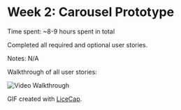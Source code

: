 # Week 2: Carousel Prototype

Time spent: ~8-9 hours spent in total

Completed all required and optional user stories.

Notes:
N/A

Walkthrough of all user stories:

![Video Walkthrough](carousel-demo.gif)

GIF created with [LiceCap](http://www.cockos.com/licecap/).